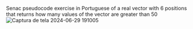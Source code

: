 Senac pseudocode exercise in Portuguese of a real vector with 6 positions that returns how many values ​​of the vector are greater than 50
![Captura de tela 2024-06-29 191005](https://github.com/Zehlito/Exercicio-Portugol-vetor-e-valor-50/assets/92304737/c64dc27f-ea5b-4c23-9e0f-67c429a6834d)
